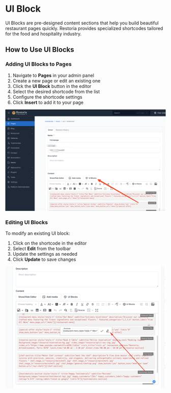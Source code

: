 # UI Block

UI Blocks are pre-designed content sections that help you build beautiful restaurant pages quickly. Restoria provides specialized shortcodes tailored for the food and hospitality industry.

## How to Use UI Blocks

### Adding UI Blocks to Pages

1. Navigate to **Pages** in your admin panel
2. Create a new page or edit an existing one
3. Click the **UI Block** button in the editor
4. Select the desired shortcode from the list
5. Configure the shortcode settings
6. Click **Insert** to add it to your page

![UI Block Button](./images/ui-blocks/shortcode-button.png)

### Editing UI Blocks

To modify an existing UI block:

1. Click on the shortcode in the editor
2. Select **Edit** from the toolbar
3. Update the settings as needed
4. Click **Update** to save changes

![Edit Shortcode](./images/ui-blocks/edit-block.png)
